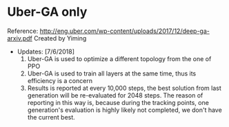 # Uber-GA only
Reference: http://eng.uber.com/wp-content/uploads/2017/12/deep-ga-arxiv.pdf
Created by Yiming

- Updates: [7/6/2018]
    1. Uber-GA is used to optimize a different topology from the one of PPO
    2. Uber-GA is used to train all layers at the same time, thus its efficiency is a concern
    3. Results is reported at every 10,000 steps, the best solution from last generation will be re-evaluated for 2048 steps.
       The reason of reporting in this way is, because during the tracking points, one generation's evaluation is highly likely
        not completed, we don't have the current best.